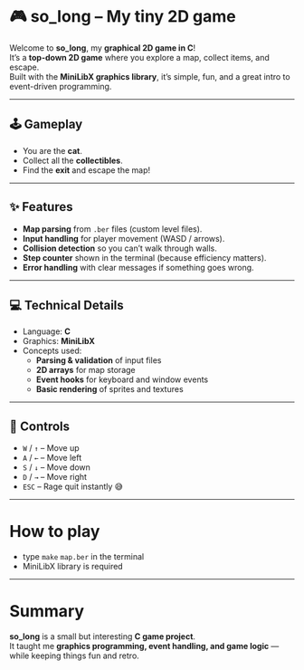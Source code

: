 # 🎮 so_long – My tiny 2D game

Welcome to **so_long**, my **graphical 2D game in C**!  
It’s a **top-down 2D game** where you explore a map, collect items, and escape.  
Built with the **MiniLibX graphics library**, it’s simple, fun, and a great intro to event-driven programming.

---

## 🕹 Gameplay 
- You are the **cat**.  
- Collect all the **collectibles**.  
- Find the **exit** and escape the map!  

---

## ✨ Features 
- **Map parsing** from `.ber` files (custom level files).  
- **Input handling** for player movement (WASD / arrows).  
- **Collision detection** so you can’t walk through walls.  
- **Step counter** shown in the terminal (because efficiency matters).  
- **Error handling** with clear messages if something goes wrong.  

---

## 💻 Technical Details
- Language: **C**  
- Graphics: **MiniLibX**
- Concepts used:
  - **Parsing & validation** of input files  
  - **2D arrays** for map storage  
  - **Event hooks** for keyboard and window events  
  - **Basic rendering** of sprites and textures  

---

## 🎹 Controls 
- `W` / `↑` – Move up  
- `A` / `←` – Move left  
- `S` / `↓` – Move down  
- `D` / `→` – Move right  
- `ESC` – Rage quit instantly 😅  

---

# How to play
- type `make` `map.ber` in the terminal
- MiniLibX library is required 

---

# Summary
**so_long** is a small but interesting **C game project**.  
It taught me **graphics programming, event handling, and game logic** — while keeping things fun and retro.  

